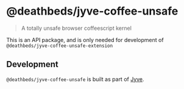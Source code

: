 
# @deathbeds/jyve-coffee-unsafe
> A totally unsafe browser coffeescript kernel

This is an API package, and is only needed for development of `@deathbeds/jyve-coffee-unsafe-extension`

## Development
`@deathbeds/jyve-coffee-unsafe` is built as part of [Jyve](https://github.com/deathbeds/jyve).